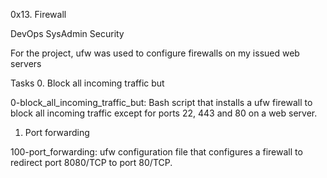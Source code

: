 0x13. Firewall

DevOps
SysAdmin
Security

For the project, ufw was used to configure firewalls on my issued web servers

Tasks
0. Block all incoming traffic but

0-block_all_incoming_traffic_but: Bash script that installs a ufw firewall to block all incoming traffic except for ports 22, 443 and 80 on a web server.

1. Port forwarding

100-port_forwarding: ufw configuration file that configures a firewall to redirect port 8080/TCP to port 80/TCP.
